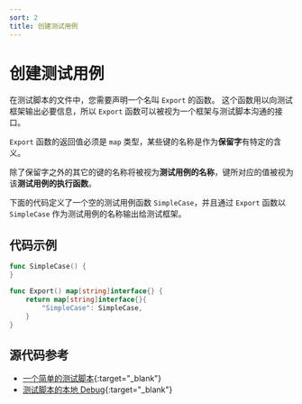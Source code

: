 ```yaml
---
sort: 2
title: 创建测试用例
---
```


# 创建测试用例

在测试脚本的文件中，您需要声明一个名叫 `Export` 的函数。
这个函数用以向测试框架输出必要信息，所以 `Export` 函数可以被视为一个框架与测试脚本沟通的接口。

`Export` 函数的返回值必须是 `map` 类型，某些键的名称是作为**保留字**有特定的含义。

除了保留字之外的其它的键的名称将被视为**测试用例的名称**，键所对应的值被视为该**测试用例的执行函数**。

下面的代码定义了一个空的测试用例函数 `SimpleCase`，并且通过 `Export` 函数以 `SimpleCase` 作为测试用例的名称输出给测试框架。

## 代码示例

```go
func SimpleCase() {
}

func Export() map[string]interface{} {
	return map[string]interface{}{
		"SimpleCase": SimpleCase,
	}
}
```

## 源代码参考

* [一个简单的测试脚本](https://github.com/l6p/helm/tree/master/examples/getting-json-data){:target="_blank"}
* [测试脚本的本地 Debug](https://github.com/l6p/helm/tree/master/examples/getting-json-data-with-local-debug){:target="_blank"}
